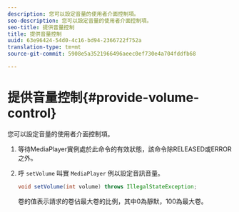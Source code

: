 ```yaml
---
description: 您可以設定音量的使用者介面控制項。
seo-description: 您可以設定音量的使用者介面控制項。
seo-title: 提供音量控制
title: 提供音量控制
uuid: 63e96424-54d0-4c16-bd94-2366722f752a
translation-type: tm+mt
source-git-commit: 5908e5a3521966496aeec0ef730e4a704fddfb68

---
```



# 提供音量控制{#provide-volume-control}

您可以設定音量的使用者介面控制項。

1. 等待MediaPlayer實例處於此命令的有效狀態，該命令除RELEASED或ERROR之外。
1. 呼 `setVolume` 叫實 `MediaPlayer` 例以設定音訊音量。

   ```java
   void setVolume(int volume) throws IllegalStateException;
   ```

   卷的值表示請求的卷佔最大卷的比例，其中0為靜默，100為最大卷。

